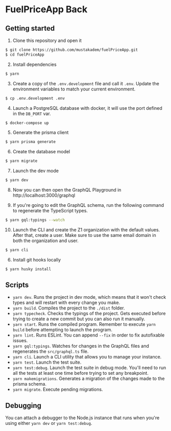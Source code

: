 # FuelPriceApp Back

## Getting started

1. Clone this repository and open it

```bash
$ git clone https://github.com/mustakadem/fuelPriceApp.git
$ cd fuelPriceApp
```

2. Install dependencies

```bash
$ yarn
```

3. Create a copy of the `.env.development` file and call it `.env`. Update the environment variables to match your current environment.

```bash
$ cp .env.development .env
```

4. Launch a PostgreSQL database with docker, it will use the port defined in the `DB_PORT` var.

```bash
$ docker-compose up
```

5. Generate the prisma client

```bash
$ yarn prisma generate
```

6. Create the database model

```bash
$ yarn migrate
```

7. Launch the dev mode

```bash
$ yarn dev
```

8. Now you can then open the GraphQL Playground in http://localhost:3000/graphql

9. If you're going to edit the GraphQL schema, run the following command to regenerate the TypeScript types.

```bash
$ yarn gql:typings --watch
```

10. Launch the CLI and create the Z1 organization with the default values. After that, create a user. Make sure to use the same email domain in both the organization and user.

```bash
$ yarn cli
```

6. Install git hooks locally

```bash
$ yarn husky install
```

## Scripts

- `yarn dev`. Runs the project in dev mode, which means that it won't check types and will restart with every change you make.
- `yarn build`. Compiles the project to the `./dist` folder.
- `yarn typecheck`. Checks the typings of the project. Gets executed before trying to create a new commit but you can also run it manually.
- `yarn start`. Runs the compiled program. Remember to execute `yarn build` before attempting to launch the program.
- `yarn lint`. Runs ESLint. You can append `--fix` in order to fix autofixable issues.
- `yarn gql:typings`. Watches for changes in the GraphQL files and regenerates the `src/graphql.ts` file.
- `yarn cli`. Launch a CLI utility that allows you to manage your instance.
- `yarn test`. Launch the test suite.
- `yarn test:debug`. Launch the test suite in debug mode. You'll need to run all the tests at least one time before trying to set any breakpoint.
- `yarn makemigrations`. Generates a migration of the changes made to the prisma schema.
- `yarn migrate`. Execute pending migrations.

## Debugging

You can attach a debugger to the Node.js instance that runs when you're using either `yarn dev` or `yarn test:debug`.